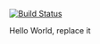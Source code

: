 [![Build Status](https://travis-ci.com/team-diana/T0-R0-Parser.svg?branch=develop)](https://travis-ci.com/team-diana/T0-R0-Parser)

Hello World, replace it
